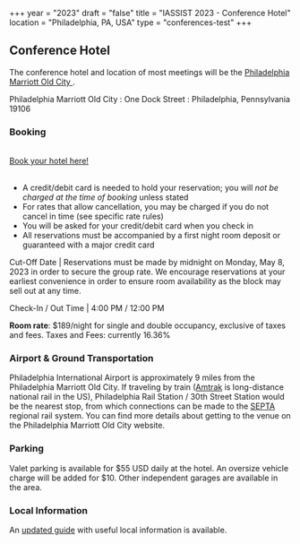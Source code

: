 +++
year = "2023"
draft = "false"
title = "IASSIST 2023 - Conference Hotel"
location = "Philadelphia, PA, USA"
type = "conferences-test"
+++

## Conference Hotel

The conference hotel and location of most meetings will be the [Philadelphia Marriott Old City <i class="fas fa-external-link-alt"></i>](https://www.marriott.com/en-us/hotels/phlmo-philadelphia-marriott-old-city/overview/).

Philadelphia Marriott Old City
: One Dock Street 
: Philadelphia, Pennsylvania 19106
<!--: 1 215-238-6000-->

### Booking

<br /><a class="btn btn-template-main" href="https://www.marriott.com/event-reservations/reservation-link.mi?id=1666970201572&key=GRP&app=resvlink">Book your hotel here! <i class="fas fa-external-link-alt"></i></a><br /><br />

- A credit/debit card is needed to hold your reservation; you will *not be charged at the time of booking* unless stated
- For rates that allow cancellation, you may be charged if you do not cancel in time (see specific rate rules)
- You will be asked for your credit/debit card when you check in
- All reservations must be accompanied by a first night room deposit or guaranteed with a major credit card

Cut-Off Date | Reservations must be made by midnight on Monday, May 8, 2023 in order to secure the group rate. We encourage reservations at your earliest convenience in order to ensure room availability as the block may sell out at any time.

Check-In / Out Time | 4:00 PM / 12:00 PM

**Room rate**: $189/night for single and double occupancy, exclusive of taxes and fees.
Taxes and Fees: currently 16.36%


### Airport & Ground Transportation

Philadelphia International Airport is approximately 9 miles from the Philadelphia Marriott Old City. If traveling by train ([Amtrak](https://amtrak.com) is long-distance national rail in the US), Philadelphia Rail Station / 30th Street Station would be the nearest stop, from which connections can be made to the [SEPTA](https://septa.org) regional rail system. You can find more details about getting to the venue on the Philadelphia Marriott Old City website.

### Parking

Valet parking is available for $55 USD daily at the hotel. An oversize vehicle charge will be added for $10.  Other independent garages are available in the area.

### Local Information

An [updated guide](https://docs.google.com/document/d/1nEQh-xciAOfxp22P69r94F8n5b-sI6Qr9eXLjiZV1oU/edit) with useful local information is available.





